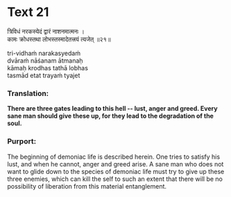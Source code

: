 # Text 21

त्रिविधं नरकस्येदं द्वारं नाशनमात्मनः ।  
कामः क्रोधस्तथा लोभस्तस्मादेतत्त्रयं त्यजेत् ॥२१॥

tri-vidhaḿ narakasyedaḿ  
dvāraḿ nāśanam ātmanaḥ  
kāmaḥ krodhas tathā lobhas  
tasmād etat trayaḿ tyajet



### Translation:

**There are three gates leading to this hell -- lust, anger and greed. Every sane man should give these up, for they lead to the degradation of the soul.**

### Purport:

The beginning of demoniac life is described herein. One tries to satisfy his lust, and when he cannot, anger and greed arise. A sane man who does not want to glide down to the species of demoniac life must try to give up these three enemies, which can kill the self to such an extent that there will be no possibility of liberation from this material entanglement.